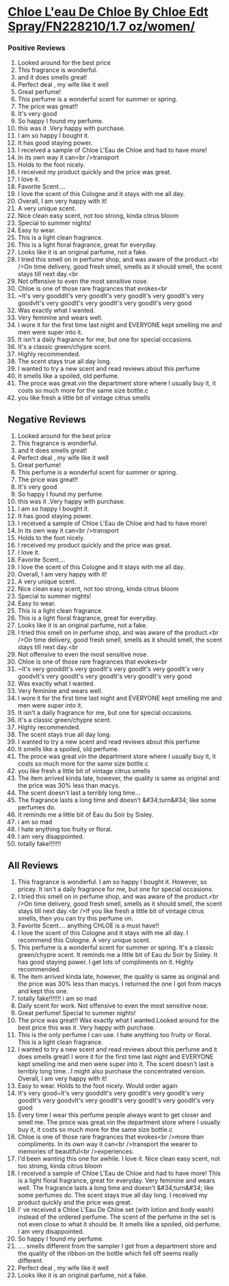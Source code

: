 # [Chloe L&#x27;eau De Chloe By Chloe Edt Spray/FN228210/1.7 oz/women/](https://products.checkmycream.com/products/Chloe-L&#x27;eau-De-Chloe-By-Chloe-Edt-SprayFN2282101.7-ozwomen.html)

### Positive Reviews

<ol>
      <li>Looked around for the best price</li>
      <li>This fragrance is wonderful.  </li>
      <li>and it does smells great!</li>
      <li>Perfect deal , my wife like it well</li>
      <li>Great perfume!</li>
      <li>This perfume is a wonderful scent for summer or spring.</li>
      <li>The price was great!!</li>
      <li>It&#x27;s very good</li>
      <li>So happy I found my perfume.</li>
      <li>this was it .Very happy with purchase.</li>
      <li>I am so happy I bought it.</li>
      <li>It has good staying power.</li>
      <li>I received a sample of Chloe L&#x27;Eau de Chloe and had to have more!  </li>
      <li>In its own way it can&lt;br /&gt;transport</li>
      <li>Holds to the foot nicely.  </li>
      <li>I received my product quickly and the price was great.</li>
      <li>I love it.</li>
      <li>Favorite Scent....</li>
      <li>I love the scent of this Cologne and it stays with me all day.</li>
      <li>Overall, I am very happy with it!</li>
      <li>A very unique scent.</li>
      <li>Nice clean easy scent, not too strong, kinda citrus bloom</li>
      <li>Special to summer nights!</li>
      <li>Easy to wear.  </li>
      <li>This is a light clean fragrance.</li>
      <li>This is a light floral fragrance, great for everyday.  </li>
      <li>Looks like it is an original parfume, not a fake.</li>
      <li>I tried this smell on in perfume shop, and was aware of the product.&lt;br /&gt;On time delivery, good fresh smell, smells as it should  smell, the scent stays till next day.&lt;br</li>
      <li>Not offensive to even the most sensitive nose.</li>
      <li>Chloe is one of those rare fragrances that evokes&lt;br</li>
      <li>~It&#x27;s very gooddIt&#x27;s very goodIt&#x27;s very goodIt&#x27;s very goodIt&#x27;s very goodvIt&#x27;s very goodIt&#x27;s very goodIt&#x27;s very goodIt&#x27;s very good</li>
      <li>Was exactly what I wanted.</li>
      <li>Very feminine and wears well.  </li>
      <li>I wore it for the first time last night and EVERYONE kept smelling me and men were super into it.</li>
      <li>It isn&#x27;t a daily fragrance for me, but one for special occasions.</li>
      <li>It&#x27;s a classic green/chypre scent.</li>
      <li>Highly recommended.</li>
      <li>The scent stays true all day long.  </li>
      <li>I wanted to try a new scent and read reviews about this perfume</li>
      <li>It smells like a spoiled, old perfume.</li>
      <li>The proce was great.vin the department store where I usually buy it, it costs so much more for the same size bottle.c</li>
      <li>you like fresh a little bit of vintage citrus smells</li>
</ol>


<h2>Negative Reviews</h2>
<ol>
<li> Looked around for the best price</li>
<li> This fragrance is wonderful.  </li>
<li> and it does smells great!</li>
<li> Perfect deal , my wife like it well</li>
<li> Great perfume!</li>
<li> This perfume is a wonderful scent for summer or spring.</li>
<li> The price was great!!</li>
<li> It&#x27;s very good</li>
<li> So happy I found my perfume.</li>
<li> this was it .Very happy with purchase.</li>
<li> I am so happy I bought it.</li>
<li> It has good staying power.</li>
<li> I received a sample of Chloe L&#x27;Eau de Chloe and had to have more!  </li>
<li> In its own way it can&lt;br /&gt;transport</li>
<li> Holds to the foot nicely.  </li>
<li> I received my product quickly and the price was great.</li>
<li> I love it.</li>
<li> Favorite Scent....</li>
<li> I love the scent of this Cologne and it stays with me all day.</li>
<li> Overall, I am very happy with it!</li>
<li> A very unique scent.</li>
<li> Nice clean easy scent, not too strong, kinda citrus bloom</li>
<li> Special to summer nights!</li>
<li> Easy to wear.  </li>
<li> This is a light clean fragrance.</li>
<li> This is a light floral fragrance, great for everyday.  </li>
<li> Looks like it is an original parfume, not a fake.</li>
<li> I tried this smell on in perfume shop, and was aware of the product.&lt;br /&gt;On time delivery, good fresh smell, smells as it should  smell, the scent stays till next day.&lt;br</li>
<li> Not offensive to even the most sensitive nose.</li>
<li> Chloe is one of those rare fragrances that evokes&lt;br</li>
<li> ~It&#x27;s very gooddIt&#x27;s very goodIt&#x27;s very goodIt&#x27;s very goodIt&#x27;s very goodvIt&#x27;s very goodIt&#x27;s very goodIt&#x27;s very goodIt&#x27;s very good</li>
<li> Was exactly what I wanted.</li>
<li> Very feminine and wears well.  </li>
<li> I wore it for the first time last night and EVERYONE kept smelling me and men were super into it.</li>
<li> It isn&#x27;t a daily fragrance for me, but one for special occasions.</li>
<li> It&#x27;s a classic green/chypre scent.</li>
<li> Highly recommended.</li>
<li> The scent stays true all day long.  </li>
<li> I wanted to try a new scent and read reviews about this perfume</li>
<li> It smells like a spoiled, old perfume.</li>
<li> The proce was great.vin the department store where I usually buy it, it costs so much more for the same size bottle.c</li>
<li> you like fresh a little bit of vintage citrus smells</li>
<li> The item arrived kinda late, however,  the quality is same as original and the price was 30% less than macys.  </li>
<li> The scent doesn&#x27;t last a terribly long time...</li>
<li> The fragrance lasts a long time and doesn&#x27;t &amp;#34;turn&amp;#34; like some perfumes do.  </li>
<li> It reminds me a little bit of Eau du Soir by Sisley.</li>
<li> i am so mad</li>
<li> I hate anything too fruity or floral.</li>
<li> I am very disappointed.</li>
<li> totally fake!!!!!!!</li>
</ol>

<h2>All Reviews</h2>

<ol>
    <li> This fragrance is wonderful.  I am so happy I bought it. However, so pricey.  It isn&#x27;t a daily fragrance for me, but one for special occasions.</li>
    <li> I tried this smell on in perfume shop, and was aware of the product.&lt;br /&gt;On time delivery, good fresh smell, smells as it should  smell, the scent stays till next day.&lt;br /&gt;If you like fresh a little bit of vintage citrus smells, then you can try this perfume on.</li>
    <li> Favorite Scent.... anything CHLOE is a must have!!</li>
    <li> I love the scent of this Cologne and it stays with me all day. I recommend this Cologne.  A very unique scent.</li>
    <li> This perfume is a wonderful scent for summer or spring. It&#x27;s a classic green/chypre scent. It reminds me a little bit of Eau du Soir by Sisley. It has good staying power. I get lots of compliments on it. Highly recommended.</li>
    <li> The item arrived kinda late, however,  the quality is same as original and the price was 30% less than macys.  I returned the one I got from macys and kept this one.</li>
    <li> totally fake!!!!!!! i am so mad</li>
    <li> Daily scent for work. Not offensive to even the most sensitive nose.</li>
    <li> Great perfume! Special to summer nights!</li>
    <li> The price was great!! Was exactly what I wanted.Looked around for the best price this was it .Very happy with purchase.</li>
    <li> This is the only perfume I can use. I hate anything too fruity or floral. This is a light clean fragrance.</li>
    <li> I wanted to try a new scent and read reviews about this perfume and it does smells great! I wore it for the first time last night and EVERYONE kept smelling me and men were super into it. The scent doesn&#x27;t last a terribly long time...I might also purchase the concentrated version.  Overall, I am very happy with it!</li>
    <li> Easy to wear.  Holds to the foot nicely.  Would order again</li>
    <li> It&#x27;s very good~It&#x27;s very gooddIt&#x27;s very goodIt&#x27;s very goodIt&#x27;s very goodIt&#x27;s very goodvIt&#x27;s very goodIt&#x27;s very goodIt&#x27;s very goodIt&#x27;s very good</li>
    <li> Every time I wear this perfume people always want to get closer and smell me. The proce was great.vin the department store where I usually buy it, it costs so much more for the same size bottle.c</li>
    <li> Chloe is one of those rare fragrances that evokes&lt;br /&gt;more than compliments. In its own way it can&lt;br /&gt;transport the wearer to memories of beautiful&lt;br /&gt;experiences.</li>
    <li> I&#x27;d been wanting this one for awhile. I love it. Nice clean easy scent, not too strong, kinda citrus bloom</li>
    <li> I received a sample of Chloe L&#x27;Eau de Chloe and had to have more!  This is a light floral fragrance, great for everyday.  Very feminine and wears well.  The fragrance lasts a long time and doesn&#x27;t &amp;#34;turn&amp;#34; like some perfumes do.  The scent stays true all day long.  I received my product quickly and the price was great.</li>
    <li> I&#x27; ve received a Chloe L&#x27;Eau De Chloe set (with lotion and body wash) instead of  the ordered perfume. The scent of the perfume in the set is not even close to what it should be. It smells like a spoiled, old perfume. I am very disappointed.</li>
    <li> So happy I found my perfume.</li>
    <li> .... smells different from the sampler I got from a department store and the quality of the ribbon on the bottle which fell off seems really different.</li>
    <li> Perfect deal , my wife like it well</li>
    <li> Looks like it is an original parfume, not a fake.</li>
</ol>




